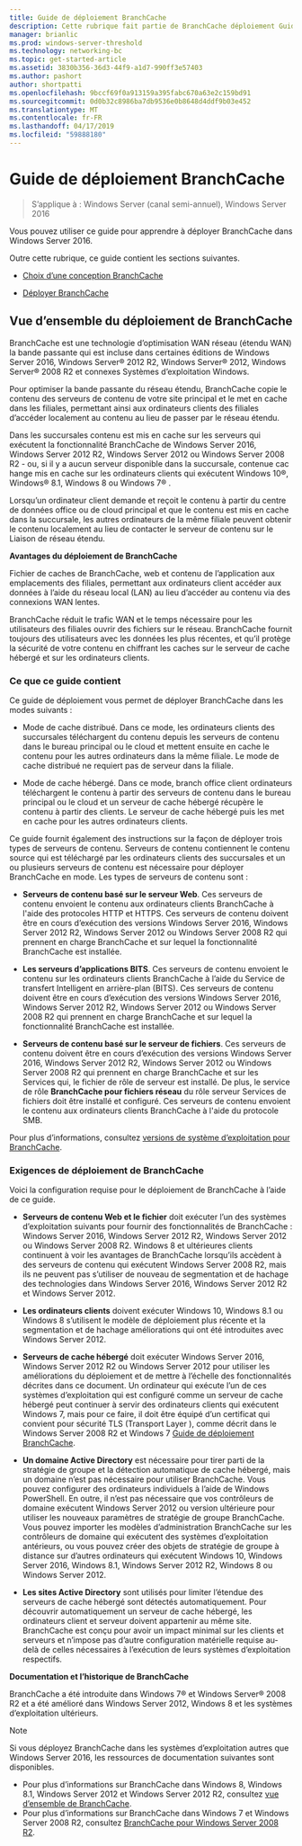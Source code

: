 ```yaml
---
title: Guide de déploiement BranchCache
description: Cette rubrique fait partie de BranchCache déploiement Guide pour Windows Server 2016, qui montre comment déployer BranchCache en mode cache distribué et hébergé pour optimiser l’utilisation de la bande passante WAN dans les succursales
manager: brianlic
ms.prod: windows-server-threshold
ms.technology: networking-bc
ms.topic: get-started-article
ms.assetid: 3830b356-36d3-44f9-a1d7-990ff3e57403
ms.author: pashort
author: shortpatti
ms.openlocfilehash: 9bccf69f0a913159a395fabc670a63e2c159bd91
ms.sourcegitcommit: 0d0b32c8986ba7db9536e0b8648d4ddf9b03e452
ms.translationtype: MT
ms.contentlocale: fr-FR
ms.lasthandoff: 04/17/2019
ms.locfileid: "59888180"
---
```

# <a name="branchcache-deployment-guide"></a>Guide de déploiement BranchCache

>S’applique à : Windows Server (canal semi-annuel), Windows Server 2016

Vous pouvez utiliser ce guide pour apprendre à déployer BranchCache dans Windows Server 2016.  
  
Outre cette rubrique, ce guide contient les sections suivantes.  
  
-   [Choix d’une conception BranchCache](../../branchcache/plan/Choosing-a-BranchCache-Design.md)  
  
-   [Déployer BranchCache](../../branchcache/deploy/Deploy-BranchCache.md)  
  
## <a name="branchcache-deployment-overview"></a>Vue d’ensemble du déploiement de BranchCache

BranchCache est une technologie d’optimisation WAN réseau (étendu WAN) la bande passante qui est incluse dans certaines éditions de Windows Server 2016, Windows Server&reg; 2012 R2, Windows Server&reg; 2012, Windows Server&reg; 2008 R2 et connexes Systèmes d’exploitation Windows.  
  
Pour optimiser la bande passante du réseau étendu, BranchCache copie le contenu des serveurs de contenu de votre site principal et le met en cache dans les filiales, permettant ainsi aux ordinateurs clients des filiales d’accéder localement au contenu au lieu de passer par le réseau étendu.  
  
Dans les succursales contenu est mis en cache sur les serveurs qui exécutent la fonctionnalité BranchCache de Windows Server 2016, Windows Server 2012 R2, Windows Server 2012 ou Windows Server 2008 R2 - ou, si il y a aucun serveur disponible dans la succursale, contenue cac hange mis en cache sur les ordinateurs clients qui exécutent Windows 10&reg;, Windows&reg; 8.1, Windows 8 ou Windows 7&reg; .  
  
Lorsqu’un ordinateur client demande et reçoit le contenu à partir du centre de données office ou de cloud principal et que le contenu est mis en cache dans la succursale, les autres ordinateurs de la même filiale peuvent obtenir le contenu localement au lieu de contacter le serveur de contenu sur le Liaison de réseau étendu.  
  
**Avantages du déploiement de BranchCache**  
  
Fichier de caches de BranchCache, web et contenu de l’application aux emplacements des filiales, permettant aux ordinateurs client accéder aux données à l’aide du réseau local (LAN) au lieu d’accéder au contenu via des connexions WAN lentes.  
  
BranchCache réduit le trafic WAN et le temps nécessaire pour les utilisateurs des filiales ouvrir des fichiers sur le réseau.  BranchCache fournit toujours des utilisateurs avec les données les plus récentes, et qu’il protège la sécurité de votre contenu en chiffrant les caches sur le serveur de cache hébergé et sur les ordinateurs clients.  
  
### <a name="what-this-guide-provides"></a>Ce que ce guide contient  
Ce guide de déploiement vous permet de déployer BranchCache dans les modes suivants :  
  
-   Mode de cache distribué. Dans ce mode, les ordinateurs clients des succursales téléchargent du contenu depuis les serveurs de contenu dans le bureau principal ou le cloud et mettent ensuite en cache le contenu pour les autres ordinateurs dans la même filiale. Le mode de cache distribué ne requiert pas de serveur dans la filiale.  
  
-   Mode de cache hébergé. Dans ce mode, branch office client ordinateurs téléchargent le contenu à partir des serveurs de contenu dans le bureau principal ou le cloud et un serveur de cache hébergé récupère le contenu à partir des clients. Le serveur de cache hébergé puis les met en cache pour les autres ordinateurs clients.  
  
Ce guide fournit également des instructions sur la façon de déployer trois types de serveurs de contenu. Serveurs de contenu contiennent le contenu source qui est téléchargé par les ordinateurs clients des succursales et un ou plusieurs serveurs de contenu est nécessaire pour déployer BranchCache en mode. Les types de serveurs de contenu sont :  
  
-   **Serveurs de contenu basé sur le serveur Web**. Ces serveurs de contenu envoient le contenu aux ordinateurs clients BranchCache à l'aide des protocoles HTTP et HTTPS. Ces serveurs de contenu doivent être en cours d’exécution des versions Windows Server 2016, Windows Server 2012 R2, Windows Server 2012 ou Windows Server 2008 R2 qui prennent en charge BranchCache et sur lequel la fonctionnalité BranchCache est installée.  
  
-   **Les serveurs d’applications BITS**. Ces serveurs de contenu envoient le contenu sur les ordinateurs clients BranchCache à l’aide du Service de transfert Intelligent en arrière-plan (BITS). Ces serveurs de contenu doivent être en cours d’exécution des versions Windows Server 2016, Windows Server 2012 R2, Windows Server 2012 ou Windows Server 2008 R2 qui prennent en charge BranchCache et sur lequel la fonctionnalité BranchCache est installée.  
  
-   **Serveurs de contenu basé sur le serveur de fichiers**. Ces serveurs de contenu doivent être en cours d’exécution des versions Windows Server 2016, Windows Server 2012 R2, Windows Server 2012 ou Windows Server 2008 R2 qui prennent en charge BranchCache et sur les Services qui, le fichier de rôle de serveur est installé. De plus, le service de rôle **BranchCache pour fichiers réseau** du rôle serveur Services de fichiers doit être installé et configuré. Ces serveurs de contenu envoient le contenu aux ordinateurs clients BranchCache à l'aide du protocole SMB.  
  
Pour plus d’informations, consultez [versions de système d’exploitation pour BranchCache](https://technet.microsoft.com/windows-server-docs/networking/branchcache/branchcache#a-namebkmkosaoperating-system-versions-for-branchcache).  
  
### <a name="branchcache-deployment-requirements"></a>Exigences de déploiement de BranchCache

Voici la configuration requise pour le déploiement de BranchCache à l’aide de ce guide.  
  
-   **Serveurs de contenu Web et le fichier** doit exécuter l’un des systèmes d’exploitation suivants pour fournir des fonctionnalités de BranchCache : Windows Server 2016, Windows Server 2012 R2, Windows Server 2012 ou Windows Server 2008 R2. Windows 8 et ultérieures clients continuent à voir les avantages de BranchCache lorsqu’ils accèdent à des serveurs de contenu qui exécutent Windows Server 2008 R2, mais ils ne peuvent pas s’utiliser de nouveau de segmentation et de hachage des technologies dans Windows Server 2016, Windows Server 2012 R2 et Windows Server 2012.  
  
-   **Les ordinateurs clients** doivent exécuter Windows 10, Windows 8.1 ou Windows 8 s’utilisent le modèle de déploiement plus récente et la segmentation et de hachage améliorations qui ont été introduites avec Windows Server 2012.  
  
-   **Serveurs de cache hébergé** doit exécuter Windows Server 2016, Windows Server 2012 R2 ou Windows Server 2012 pour utiliser les améliorations du déploiement et de mettre à l’échelle des fonctionnalités décrites dans ce document.  Un ordinateur qui exécute l’un de ces systèmes d’exploitation qui est configuré comme un serveur de cache hébergé peut continuer à servir des ordinateurs clients qui exécutent Windows 7, mais pour ce faire, il doit être équipé d’un certificat qui convient pour sécurité TLS (Transport Layer ), comme décrit dans le Windows Server 2008 R2 et Windows 7 [Guide de déploiement BranchCache](https://technet.microsoft.com/library/ee649232.aspx).  
  
-   **Un domaine Active Directory** est nécessaire pour tirer parti de la stratégie de groupe et la détection automatique de cache hébergé, mais un domaine n’est pas nécessaire pour utiliser BranchCache.  Vous pouvez configurer des ordinateurs individuels à l’aide de Windows PowerShell. En outre, il n’est pas nécessaire que vos contrôleurs de domaine exécutent Windows Server 2012 ou version ultérieure pour utiliser les nouveaux paramètres de stratégie de groupe BranchCache. Vous pouvez importer les modèles d’administration BranchCache sur les contrôleurs de domaine qui exécutent des systèmes d’exploitation antérieurs, ou vous pouvez créer des objets de stratégie de groupe à distance sur d’autres ordinateurs qui exécutent Windows 10, Windows Server 2016, Windows 8.1, Windows Server 2012 R2, Windows 8 ou Windows Server 2012.

-   **Les sites Active Directory** sont utilisés pour limiter l’étendue des serveurs de cache hébergé sont détectés automatiquement.  Pour découvrir automatiquement un serveur de cache hébergé, les ordinateurs client et serveur doivent appartenir au même site. BranchCache est conçu pour avoir un impact minimal sur les clients et serveurs et n’impose pas d’autre configuration matérielle requise au-delà de celles nécessaires à l’exécution de leurs systèmes d’exploitation respectifs.  

**Documentation et l’historique de BranchCache**

BranchCache a été introduite dans Windows 7&reg; et Windows Server&reg; 2008 R2 et a été amélioré dans Windows Server 2012, Windows 8 et les systèmes d’exploitation ultérieurs.

> [!NOTE]
> Si vous déployez BranchCache dans les systèmes d’exploitation autres que Windows Server 2016, les ressources de documentation suivantes sont disponibles.
> 
> - Pour plus d’informations sur BranchCache dans Windows 8, Windows 8.1, Windows Server 2012 et Windows Server 2012 R2, consultez [vue d’ensemble de BranchCache](https://technet.microsoft.com/library/hh831696.aspx).  
> - Pour plus d’informations sur BranchCache dans Windows 7 et Windows Server 2008 R2, consultez [BranchCache pour Windows Server 2008 R2](https://technet.microsoft.com/library/dd996634.aspx).  
  


